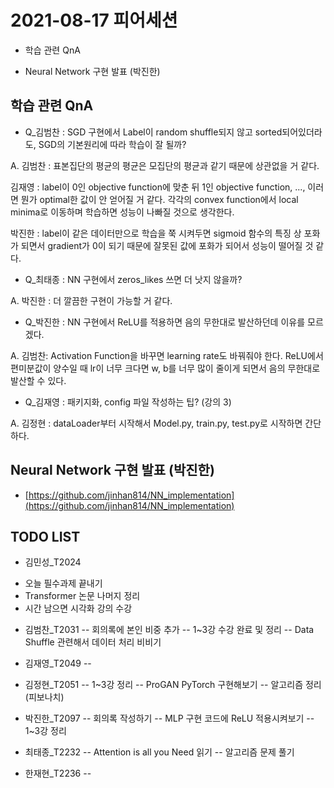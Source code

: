 # 2021-08-17 피어세션

- 학습 관련 QnA

- Neural Network 구현 발표 (박진한)

## 학습 관련 QnA

- Q_김범찬 : SGD 구현에서 Label이 random shuffle되지 않고 sorted되어있더라도, SGD의 기본원리에 따라 학습이 잘 될까?

A.
김범찬 : 표본집단의 평균의 평균은 모집단의 평균과 같기 때문에 상관없을 거 같다.

김재영 : label이 0인 objective function에 맞춘 뒤 1인 objective function, ..., 이러면 뭔가 optimal한 값이 안 얻어질 거 같다. 각각의 convex function에서 local minima로 이동하며 학습하면 성능이 나빠질 것으로 생각한다.

박진한 : label이 같은 데이터만으로 학습을 쭉 시켜두면 sigmoid 함수의 특징 상 포화가 되면서 gradient가 0이 되기 때문에 잘못된 값에 포화가 되어서 성능이 떨어질 것 같다.

- Q_최태종 : NN 구현에서 zeros_likes 쓰면 더 낫지 않을까?

A.
박진한 : 더 깔끔한 구현이 가능할 거 같다.

- Q_박진한 : NN 구현에서 ReLU를 적용하면 음의 무한대로 발산하던데 이유를 모르겠다.

A.
김범찬: Activation Function을 바꾸면 learning rate도 바꿔줘야 한다. ReLU에서 편미분값이 양수일 때 lr이 너무 크다면 w, b를 너무 많이 줄이게 되면서 음의 무한대로 발산할 수 있다.

- Q_김재영 : 패키지화, config 파일 작성하는 팁? (강의 3)

A. 
김정현 : dataLoader부터 시작해서 Model.py, train.py, test.py로 시작하면 간단하다.



## Neural Network 구현 발표 (박진한)

- [https://github.com/jinhan814/NN_implementation](https://github.com/jinhan814/NN_implementation)

## TODO LIST

- 김민성_T2024
 * 오늘 필수과제 끝내기
 * Transformer 논문 나머지 정리
 * 시간 남으면 시각화 강의 수강

- 김범찬_T2031
-- 회의록에 본인 비중 추가
-- 1~3강 수강 완료 및 정리
-- Data Shuffle 관련해서 데이터 처리 비비기

- 김재영_T2049
--

- 김정현_T2051
-- 1~3강 정리
-- ProGAN PyTorch 구현해보기
-- 알고리즘 정리 (피보나치)

- 박진한_T2097
-- 회의록 작성하기
-- MLP 구현 코드에 ReLU 적용시켜보기
-- 1~3강 정리

- 최태종_T2232
-- Attention is all you Need 읽기
-- 알고리즘 문제 풀기

- 한재현_T2236
-- 
